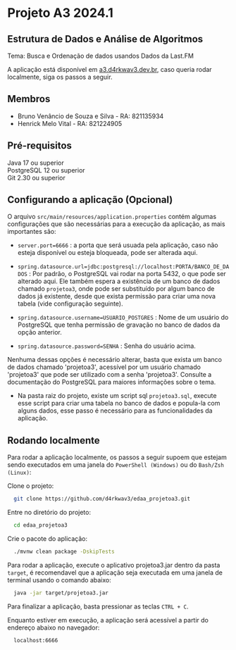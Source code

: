 # Projeto A3 2024.1

## Estrutura de Dados e Análise de Algoritmos

Tema: Busca e Ordenação de dados usandos Dados da Last.FM

A aplicação está disponível em [a3.d4rkwav3.dev.br](https://a3.d4rkwav3.dev.br/), caso queria rodar localmente,
siga os passos a seguir.

## Membros

- Bruno Venâncio de Souza e Silva - RA: 821135934
- Henrick Melo Vital - RA: 821224905

## Pré-requisitos

Java 17 ou superior\
PostgreSQL 12 ou superior\
Git 2.30 ou superior

## Configurando a aplicação (Opcional)

O arquivo `src/main/resources/application.properties`
contém algumas configurações que são necessárias para a execução da aplicação, as mais importantes são:

- `server.port=6666` : a porta que será usuada pela aplicação, caso não esteja disponível ou esteja bloqueada, pode ser alterada aqui.

- `spring.datasource.url=jdbc:postgresql://localhost:PORTA/BANCO_DE_DADOS` : Por padrão, o PostgreSQL vai rodar na porta 5432, o que pode ser alterado aqui. Ele também espera a existência de um banco de dados chamado `projetoa3`, onde pode ser substituído por algum banco de dados já existente, desde que exista permissão para criar uma nova tabela (vide configuração seguinte).

- `spring.datasource.username=USUARIO_POSTGRES` : Nome de um usuário do PostgreSQL que tenha permissão de gravação no banco de dados da opção anterior.
- `spring.datasource.password=SENHA` : Senha do usuário acima.

Nenhuma dessas opções é necessário alterar, basta que exista um banco de dados chamado 'projetoa3', acessível por um usuário chamado 'projetoa3' que pode ser utilizado com a senha 'projetoa3'. Consulte a documentação do PostgreSQL para maiores informações sobre o tema.

- Na pasta raiz do projeto, existe um script sql `projetoa3.sql`, execute esse script para criar uma tabela no banco de dados e popula-la com alguns dados, esse passo é necessário para as funcionalidades da aplicação.

## Rodando localmente

Para rodar a aplicação localmente, os passos a seguir supoem que estejam sendo executados em uma janela do `PowerShell (Windows)` ou do `Bash/Zsh (Linux)`:

Clone o projeto:

```bash
  git clone https://github.com/d4rkwav3/edaa_projetoa3.git
```

Entre no diretório do projeto:

```bash
  cd edaa_projetoa3
```

Crie o pacote do aplicação:

```bash
  ./mvnw clean package -DskipTests
```

Para rodar a aplicação, execute o aplicativo projetoa3.jar dentro da pasta `target`, é recomendavel que a aplicação seja executada em uma janela de terminal usando o comando abaixo:

```bash
  java -jar target/projetoa3.jar
```

Para finalizar a aplicação, basta pressionar as teclas `CTRL + C`.

Enquanto estiver em execução, a aplicação será acessível a partir do endereço abaixo no navegador:

```bash
  localhost:6666
```